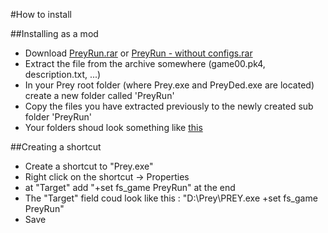 #How to install

##Installing as a mod
- Download [PreyRun.rar](https://github.com/CppAndre/PreyRun/releases/download/V1.0.4/PreyRun.rar) or [PreyRun - without configs.rar](https://github.com/CppAndre/PreyRun/releases/download/V1.0.4/PreyRun.-.Without.config.files.rar)
- Extract the file from the archive somewhere (game00.pk4, description.txt, ...)
- In your Prey root folder (where Prey.exe and PreyDed.exe are located) create a new folder called 'PreyRun'
- Copy the files you have extracted previously to the newly created sub folder 'PreyRun'
- Your folders shoud look something like [this](https://imgur.com/a/4SxWX)

##Creating a shortcut
- Create a shortcut to "Prey.exe"
- Right click on the shortcut -> Properties
- at "Target" add "+set fs_game PreyRun" at the end
- The "Target" field coud look like this : "D:\Prey\PREY.exe +set fs_game PreyRun"
- Save
